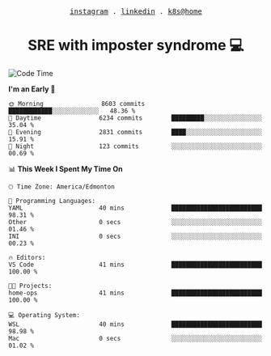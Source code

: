 <p align="center">
  <samp>
    <a href="https://www.instagram.com/lildrunkensmurf/">instagram</a> .
    <a href="https://www.linkedin.com/in/joryirving/">linkedin</a> .
    <a href="https://github.com/joryirving/k3s-home-cluster">k8s@home</a>
  </samp>
</p>

<h1 align="center">
  SRE with imposter syndrome 💻
</h1>

<!--START_SECTION:waka-->
![Code Time](http://img.shields.io/badge/Code%20Time-154%20hrs%2012%20mins-blue)

**I'm an Early 🐤** 

```text
🌞 Morning                8603 commits        ████████████░░░░░░░░░░░░░   48.36 % 
🌆 Daytime                6234 commits        █████████░░░░░░░░░░░░░░░░   35.04 % 
🌃 Evening                2831 commits        ████░░░░░░░░░░░░░░░░░░░░░   15.91 % 
🌙 Night                  123 commits         ░░░░░░░░░░░░░░░░░░░░░░░░░   00.69 % 
```


📊 **This Week I Spent My Time On** 

```text
🕑︎ Time Zone: America/Edmonton

💬 Programming Languages: 
YAML                     40 mins             █████████████████████████   98.31 % 
Other                    0 secs              ░░░░░░░░░░░░░░░░░░░░░░░░░   01.46 % 
INI                      0 secs              ░░░░░░░░░░░░░░░░░░░░░░░░░   00.23 % 

🔥 Editors: 
VS Code                  41 mins             █████████████████████████   100.00 % 

🐱‍💻 Projects: 
home-ops                 41 mins             █████████████████████████   100.00 % 

💻 Operating System: 
WSL                      40 mins             █████████████████████████   98.98 % 
Mac                      0 secs              ░░░░░░░░░░░░░░░░░░░░░░░░░   01.02 % 
```


<!--END_SECTION:waka-->